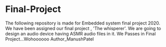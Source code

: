 # Final-Project
The following repository is made for Embedded system final project 2020. 
We have been assigned our final project , 'The whisperer'.
We are going to design an audio device having ASMR audio files in it. 
We Passes in Final Project...Wohoooooo
Author_ManushPatel

